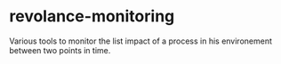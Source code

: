 revolance-monitoring
====================

Various tools to monitor the list impact of a process in his environement between two points in time.
